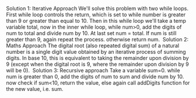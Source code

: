 Solution 1: Iterative Approach
We'll solve this problem with two while loops. First while loop controls the return, which is set to while number is greater than 9 or greater than equal to 10.
Then in this while loop we'll take a temp variable total, now in the inner while loop, while num>0, add the digits of num to total and divide num by 10. At last set num = total.
If num is still greater than 9, again repeat the process. otherwise return num.
​
Solution 2: Maths Approach
The digital root (also repeated digital sum) of a natural number is a single digit value obtained by an iterative process of summing digits. In base 10, this is equivalent to taking the remainder upon division by 9 (except when the digital root is 9, where the remainder upon division by 9 will be 0).
​
Solution 3: Recursive approach
Take a variable sum=0.
while num is greater than 0, add the digits of num to sum and divide num by 10.
now check if sum<10, return the value, else again call addDigits function for the new value, i.e. sum.
​